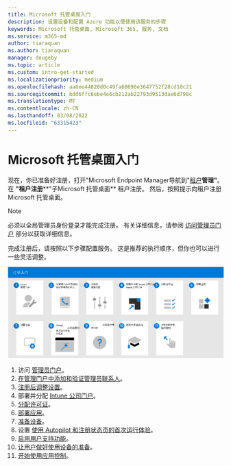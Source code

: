 ```yaml
---
title: Microsoft 托管桌面入门
description: 设置设备和配置 Azure 功能以便使用该服务的步骤
keywords: Microsoft 托管桌面, Microsoft 365, 服务, 文档
ms.service: m365-md
author: tiaraquan
ms.author: tiaraquan
manager: dougeby
ms.topic: article
ms.custom: intro-get-started
ms.localizationpriority: medium
ms.openlocfilehash: aa6ee44820d0c49fa60696e3647752f28cd10c21
ms.sourcegitcommit: bdd6ffc6ebe4e6cb212ab22793d9513dae6d798c
ms.translationtype: MT
ms.contentlocale: zh-CN
ms.lasthandoff: 03/08/2022
ms.locfileid: "63315423"
---
```

# <a name="get-started-with-microsoft-managed-desktop"></a>Microsoft 托管桌面入门

现在，你已准备好注册，打开"Microsoft Endpoint Manager导航到"[租户](https://endpoint.microsoft.com/)**管理"**。 在 **"租户注册****"子Microsoft 托管桌面** 租户注册。 然后，按照提示向租户注册Microsoft 托管桌面。

> [!NOTE]
> 必须以全局管理员身份登录才能完成注册。 有关详细信息，请参阅 [访问管理员门户](access-admin-portal.md) 部分以获取详细信息。

完成注册后，请按照以下步骤配置服务。 这是推荐的执行顺序，但你也可以进行一些灵活调整。

![本文中列出的建议的入门步骤序列。](../../media/mmd-getstarted-sequence.png)

1. 访问 [管理员门户](access-admin-portal.md)。
1. [在管理门户中添加和验证管理员联系人](add-admin-contacts.md)。
1. [注册后调整设置](conditional-access.md)。
1. 部署并分配 [Intune 公司门户](company-portal.md)。
1. [分配许可证](assign-licenses.md)。
1. [部署应用](deploy-apps.md)。
1. [准备设备](prepare-devices.md)。
1. 设置 [使用 Autopilot 和注册状态页的首次运行体验](esp-first-run.md)。
1. [启用用户支持功能](enable-support.md)。
1. [让用户做好使用设备的准备](get-started-devices.md)。
1. [开始使用应用控制](get-started-app-control.md)。
